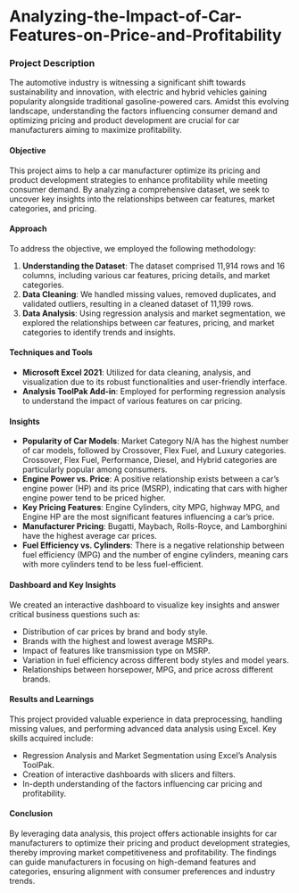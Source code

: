 # Analyzing-the-Impact-of-Car-Features-on-Price-and-Profitability

### Project Description

The automotive industry is witnessing a significant shift towards sustainability and innovation, with electric and hybrid vehicles gaining popularity alongside traditional gasoline-powered cars. Amidst this evolving landscape, understanding the factors influencing consumer demand and optimizing pricing and product development are crucial for car manufacturers aiming to maximize profitability.

#### Objective

This project aims to help a car manufacturer optimize its pricing and product development strategies to enhance profitability while meeting consumer demand. By analyzing a comprehensive dataset, we seek to uncover key insights into the relationships between car features, market categories, and pricing.

#### Approach

To address the objective, we employed the following methodology:

1. **Understanding the Dataset**: The dataset comprised 11,914 rows and 16 columns, including various car features, pricing details, and market categories.
2. **Data Cleaning**: We handled missing values, removed duplicates, and validated outliers, resulting in a cleaned dataset of 11,199 rows.
3. **Data Analysis**: Using regression analysis and market segmentation, we explored the relationships between car features, pricing, and market categories to identify trends and insights.

#### Techniques and Tools

- **Microsoft Excel 2021**: Utilized for data cleaning, analysis, and visualization due to its robust functionalities and user-friendly interface.
- **Analysis ToolPak Add-in**: Employed for performing regression analysis to understand the impact of various features on car pricing.

#### Insights

- **Popularity of Car Models**: Market Category N/A has the highest number of car models, followed by Crossover, Flex Fuel, and Luxury categories. Crossover, Flex Fuel, Performance, Diesel, and Hybrid categories are particularly popular among consumers.
- **Engine Power vs. Price**: A positive relationship exists between a car’s engine power (HP) and its price (MSRP), indicating that cars with higher engine power tend to be priced higher.
- **Key Pricing Features**: Engine Cylinders, city MPG, highway MPG, and Engine HP are the most significant features influencing a car’s price.
- **Manufacturer Pricing**: Bugatti, Maybach, Rolls-Royce, and Lamborghini have the highest average car prices.
- **Fuel Efficiency vs. Cylinders**: There is a negative relationship between fuel efficiency (MPG) and the number of engine cylinders, meaning cars with more cylinders tend to be less fuel-efficient.

#### Dashboard and Key Insights

We created an interactive dashboard to visualize key insights and answer critical business questions such as:

- Distribution of car prices by brand and body style.
- Brands with the highest and lowest average MSRPs.
- Impact of features like transmission type on MSRP.
- Variation in fuel efficiency across different body styles and model years.
- Relationships between horsepower, MPG, and price across different brands.

#### Results and Learnings

This project provided valuable experience in data preprocessing, handling missing values, and performing advanced data analysis using Excel. Key skills acquired include:

- Regression Analysis and Market Segmentation using Excel’s Analysis ToolPak.
- Creation of interactive dashboards with slicers and filters.
- In-depth understanding of the factors influencing car pricing and profitability.

#### Conclusion

By leveraging data analysis, this project offers actionable insights for car manufacturers to optimize their pricing and product development strategies, thereby improving market competitiveness and profitability. The findings can guide manufacturers in focusing on high-demand features and categories, ensuring alignment with consumer preferences and industry trends.
